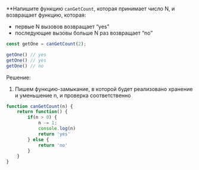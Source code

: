 **Напишите функцию `canGetCount`, которая принимает число N, и возвращает функцию, которая:
- первые N вызовов возвращает “yes”
- последующие вызовы больше N раз возвращает “no”

```javascript
const getOne = canGetCount(2); 

getOne() // yes 
getOne() // yes 
getOne() // no
```

Решение: 
1. Пишем функцию-замыкание, в которой будет реализовано хранение и уменьшение n, и проверка соответственно
```javascript
function canGetCount(n) {
	return function() {
		if(n > 0) {
			n -= 1;
			console.log(n)
			return 'yes'
		} else {
			return 'no'
		}
	}
} 
```
